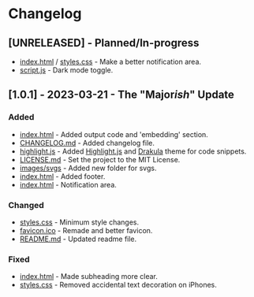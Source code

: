 # Changelog

## [UNRELEASED] - Planned/In-progress

- [index.html](index.html) / [styles.css](styles.css) - Make a better notification area.
- [script.js](script.js) - Dark mode toggle.

## [1.0.1] - 2023-03-21 - The "Major*ish*" Update

### Added

- [index.html](index.html) - Added output code and 'embedding' section.
- [CHANGELOG.md](CHANGELOG.md) - Added changelog file.
- [highlight.js](highlightjs/) - Added [Highlight.js](highlightjs.org) and [Drakula](drakulatheme.com/highlightjs) theme for code snippets.
- [LICENSE.md](LICENSE.md) - Set the project to the MIT License.
- [images/svgs](images/svgs) - Added new folder for svgs.
- [index.html](index.html) - Added footer.
- [index.html](index.html) - Notification area.

### Changed

- [styles.css](styles.css) - Minimum style changes.
- [favicon.ico](favicon.ico) - Remade and better favicon.
- [README.md](README.md) - Updated readme file.

### Fixed 

- [index.html](index.html) - Made subheading more clear.
- [styles.css](styles.css) - Removed accidental text decoration on iPhones.